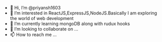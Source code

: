 - 👋 Hi, I’m @priyansh1603
- 👀 I’m interested in ReactJS,ExpressJS,NodeJS.Basically I am exploring the world of web development
- 🌱 I’m currently learning mongoDB along with rudux hooks 
- 💞️ I’m looking to collaborate on ...
- 📫 How to reach me ...

<!---
priyansh1603/priyansh1603 is a ✨ special ✨ repository because its `README.md` (this file) appears on your GitHub profile.
You can click the Preview link to take a look at your changes.
--->
